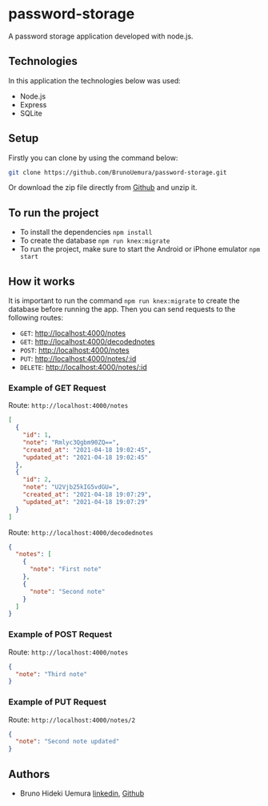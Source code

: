 # password-storage

A password storage application developed with node.js.

## Technologies

In this application the technologies below was used:

- Node.js
- Express
- SQLite

## Setup

Firstly you can clone by using the command below:

```bash
git clone https://github.com/BrunoUemura/password-storage.git
```

Or download the zip file directly from [Github](https://github.com/BrunoUemura/password-storage.git) and unzip it.

## To run the project

- To install the dependencies `npm install`
- To create the database `npm run knex:migrate`
- To run the project, make sure to start the Android or iPhone emulator `npm start`

## How it works

It is important to run the command `npm run knex:migrate` to create the database before running the app.
Then you can send requests to the following routes:

- `GET`: [http://localhost:4000/notes](http://localhost:4000/notes)
- `GET`: [http://localhost:4000/decodednotes](http://localhost:4000/decodednotes)
- `POST`: [http://localhost:4000/notes](http://localhost:4000/notes)
- `PUT`: [http://localhost:4000/notes/:id](http://localhost:4000/notes/:id)
- `DELETE`: [http://localhost:4000/notes/:id](http://localhost:4000/notes/:id)

### Example of GET Request

Route: `http://localhost:4000/notes`

```json
[
  {
    "id": 1,
    "note": "Rmlyc3Qgbm90ZQ==",
    "created_at": "2021-04-18 19:02:45",
    "updated_at": "2021-04-18 19:02:45"
  },
  {
    "id": 2,
    "note": "U2Vjb25kIG5vdGU=",
    "created_at": "2021-04-18 19:07:29",
    "updated_at": "2021-04-18 19:07:29"
  }
]
```

Route: `http://localhost:4000/decodednotes`

```json
{
  "notes": [
    {
      "note": "First note"
    },
    {
      "note": "Second note"
    }
  ]
}
```

### Example of POST Request

Route: `http://localhost:4000/notes`

```json
{
  "note": "Third note"
}
```

### Example of PUT Request

Route: `http://localhost:4000/notes/2`

```json
{
  "note": "Second note updated"
}
```

## Authors

- Bruno Hideki Uemura [linkedin](https://www.linkedin.com/in/bruno-hideki-uemura-918589139/), [Github](https://github.com/BrunoUemura)
